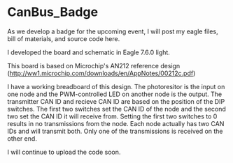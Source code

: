 # CanBus_Badge
As we develop a badge for the upcoming event, I will post my eagle files, bill of materials, and source code here.

I developed the board and schematic in Eagle 7.6.0 light.

This board is based on Microchip's AN212 reference design (http://ww1.microchip.com/downloads/en/AppNotes/00212c.pdf)

I have a working breadboard of this design. The photoresitor is the input on one node and the PWM-controlled LED on another node is the output. The transmitter CAN ID and recieve CAN ID are based on the position of the DIP switches. The first two switches set the CAN ID of the node and the second two set the CAN ID it will receive from. Setting the first two switches to 0 results in no transmissions from the node. Each node actually has two CAN IDs and will transmit both. Only one of the transmissions is received on the other end. 

I will continue to upload the code soon.
